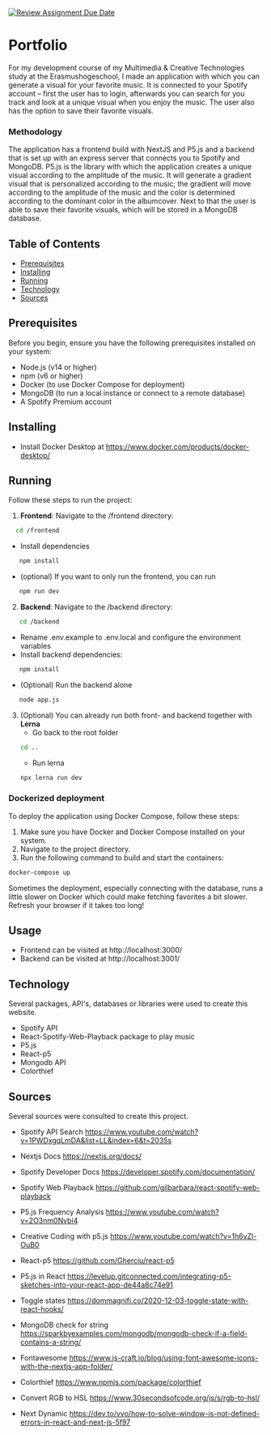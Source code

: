 [![Review Assignment Due Date](https://classroom.github.com/assets/deadline-readme-button-24ddc0f5d75046c5622901739e7c5dd533143b0c8e959d652212380cedb1ea36.svg)](https://classroom.github.com/a/DhYPBlwE)

# Portfolio

For my development course of my Multimedia & Creative Technologies study at the Erasmushogeschool, I made an application with which you can generate a visual for your favorite music. It is connected to your Spotify account – first the user has to login, afterwards you can search for you track and look at a unique visual when you enjoy the music. The user also has the option to save their favorite visuals.

### Methodology

The application has a frontend build with NextJS and P5.js and a backend that is set up with an express server that connects you to Spotify and MongoDB. P5.js is the library with which the application creates a unique visual according to the amplitude of the music. It will generate a gradient visual that is personalized according to the music; the gradient will move according to the amplitude of the music and the color is determined according to the dominant color in the albumcover. Next to that the user is able to save their favorite visuals, which will be stored in a MongoDB database.

## Table of Contents

- [Prerequisites](#prerequisites)
- [Installing](#installing)
- [Running](#running)
- [Technology](#technology)
- [Sources](#sources)

## Prerequisites

Before you begin, ensure you have the following prerequisites installed on your system:

- Node.js (v14 or higher)
- npm (v6 or higher)
- Docker (to use Docker Compose for deployment)
- MongoDB (to run a local instance or connect to a remote database)
- A Spotify Premium account

## Installing

- Install Docker Desktop at https://www.docker.com/products/docker-desktop/

## Running

Follow these steps to run the project:

1.  **Frontend**: Navigate to the /frontend directory:

```sh
  cd /frontend
```

- Install dependencies

```sh
   npm install
```

- (optional) If you want to only run the frontend, you can run

```sh
   npm run dev
```

2. **Backend**: Navigate to the /backend directory:

```sh
   cd /backend
```

- Rename .env.example to .env.local and configure the environment variables
- Install backend dependencies:

```sh
   npm install
```

- (Optional) Run the backend alone

```sh
   node app.js
```

3. (Optional) You can already run both front- and backend together with **Lerna**
   - Go back to the root folder
   ```sh
   cd ..
   ```
   - Run lerna
   ```sh
   npx lerna run dev
   ```

### Dockerized deployment

To deploy the application using Docker Compose, follow these steps:

1. Make sure you have Docker and Docker Compose installed on your system.
2. Navigate to the project directory.
3. Run the following command to build and start the containers:

```sh
docker-compose up 
```
Sometimes the deployment, especially connecting with the database, runs a little slower on Docker which could make fetching favorites a bit slower. Refresh your browser if it takes too long!

## Usage
- Frontend can be visited at http://localhost:3000/
- Backend can be visited at http://localhost:3001/

## Technology

Several packages, API's, databases or libraries were used to create this website.

- Spotify API
- React-Spotify-Web-Playback package to play music
- P5.js
- React-p5
- Mongodb API
- Colorthief

## Sources

Several sources were consulted to create this project.

- Spotify API Search https://www.youtube.com/watch?v=1PWDxgqLmDA&list=LL&index=6&t=2035s
- Nextjs Docs https://nextjs.org/docs/
- Spotify Developer Docs https://developer.spotify.com/documentation/
- Spotify Web Playback https://github.com/gilbarbara/react-spotify-web-playback
- P5.js Frequency Analysis https://www.youtube.com/watch?v=2O3nm0Nvbi4
- Creative Coding with p5.js https://www.youtube.com/watch?v=1h6vZl-OuB0

- React-p5 https://github.com/Gherciu/react-p5
- P5.js in React https://levelup.gitconnected.com/integrating-p5-sketches-into-your-react-app-de44a8c74e91
- Toggle states https://dommagnifi.co/2020-12-03-toggle-state-with-react-hooks/
- MongoDB check for string https://sparkbyexamples.com/mongodb/mongodb-check-if-a-field-contains-a-string/

- Fontawesome https://www.js-craft.io/blog/using-font-awesome-icons-with-the-nextjs-app-folder/

- Colorthief https://www.npmjs.com/package/colorthief
- Convert RGB to HSL https://www.30secondsofcode.org/js/s/rgb-to-hsl/
- Next Dynamic https://dev.to/vvo/how-to-solve-window-is-not-defined-errors-in-react-and-next-js-5f97
